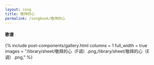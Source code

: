 ```yaml
---
layout: song
title: 敬拜的心
permalink: /songbook/敬拜的心
---
```


#### 歌谱

{% include post-components/gallery.html
    columns = 1
    full_width = true
    images = "/library/sheet/敬拜的心（F调）.png,/library/sheet/敬拜的心（E调）.png,"
%}
